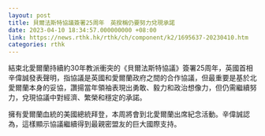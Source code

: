 ```yaml
---
layout: post
title: 貝爾法斯特協議簽署25周年　英揆稱仍要努力兌現承諾
date: 2023-04-10 18:34:57.000000000 +08:00
link: https://news.rthk.hk/rthk/ch/component/k2/1695637-20230410.htm
categories: rthk
---
```


結束北愛爾蘭持續約30年教派衝突的《貝爾法斯特協議》簽署25周年，英國首相辛偉誠發表聲明，指協議是英國和愛爾蘭政府之間的合作協議，但最重要是基於北愛爾蘭本身的妥協，讚揚當年領袖表現出勇敢、毅力和政治想像力，但仍需繼續努力，兌現協議中對經濟、繁榮和穩定的承諾。

擁有愛爾蘭血統的美國總統拜登，本周將會到北愛爾蘭出席紀念活動。辛偉誠認為，這樣顯示協議繼續得到最親密盟友的巨大國際支持。

